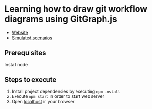 # Learning how to draw git workflow diagrams using GitGraph.js

- [Website](https://gitgraphjs.com/)
- [Simulated scenarios](https://github.com/nicoespeon/gitgraph.js/tree/master/packages/stories/src/gitgraph-js/)

## Prerequisites
Install node

## Steps to execute
1. Install project dependencies by executing `npm install`
2. Execute `npm start` in order to start web server
3. Open [localhost](http://localhost:1234) in your browser